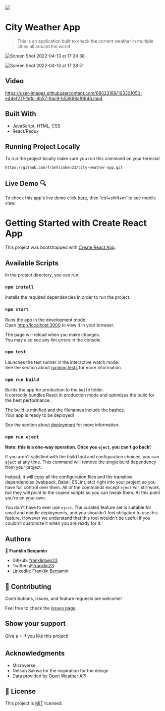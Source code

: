 ![](https://img.shields.io/badge/Microverse-blueviolet)

# City Weather App

> This is an application built to check the current weather in multiple cities all around the world

![Screen Shot 2022-04-13 at 17 24 38](https://user-images.githubusercontent.com/68623189/163273091-45657f86-5e98-4183-b0ab-1433e6dbbccc.png)


![Screen Shot 2022-04-13 at 17 28 51](https://user-images.githubusercontent.com/68623189/163273628-2eabed5e-8ee1-465b-9e6a-ad41daab50d6.png)

## Video

https://user-images.githubusercontent.com/68623189/163301050-e44ef27f-1e1c-4b57-9ac9-b53868af6846.mp4

## Built With

- JavaScript, HTML, CSS
- React/Redux

## Running Project Locally

To run the project locally make sure you run this command on your terminal

`https://github.com/franklinben23/city-weather-app.git`

## Live Demo 🔍

To check this app's live demo click [here](https://citylist-franklin23.herokuapp.com/), then 'ctrl+shift+m' to see mobile view.

# Getting Started with Create React App

This project was bootstrapped with [Create React App](https://github.com/facebook/create-react-app).

## Available Scripts

In the project directory, you can run:

### `npm install`

Installs the required dependencies in order to run the project.

### `npm start`

Runs the app in the development mode.\
Open [http://localhost:3000](http://localhost:3000) to view it in your browser.

The page will reload when you make changes.\
You may also see any lint errors in the console.

### `npm test`

Launches the test runner in the interactive watch mode.\
See the section about [running tests](https://facebook.github.io/create-react-app/docs/running-tests) for more information.

### `npm run build`

Builds the app for production to the `build` folder.\
It correctly bundles React in production mode and optimizes the build for the best performance.

The build is minified and the filenames include the hashes.\
Your app is ready to be deployed!

See the section about [deployment](https://facebook.github.io/create-react-app/docs/deployment) for more information.

### `npm run eject`

**Note: this is a one-way operation. Once you `eject`, you can't go back!**

If you aren't satisfied with the build tool and configuration choices, you can `eject` at any time. This command will remove the single build dependency from your project.

Instead, it will copy all the configuration files and the transitive dependencies (webpack, Babel, ESLint, etc) right into your project so you have full control over them. All of the commands except `eject` will still work, but they will point to the copied scripts so you can tweak them. At this point you're on your own.

You don't have to ever use `eject`. The curated feature set is suitable for small and middle deployments, and you shouldn't feel obligated to use this feature. However we understand that this tool wouldn't be useful if you couldn't customize it when you are ready for it.

## Authors

👤 **Franklin Benjamin**

- GitHub: [franklinben23](https://github.com/franklinben23)
- Twitter: [@franklin23](https://twitter.com/Franklin23)
- LinkedIn: [Franklin Benjamin](www.linkedin.com/in/franklinbenjamin)

## 🤝 Contributing

Contributions, issues, and feature requests are welcome!

Feel free to check the [issues page](../../issues/).

## Show your support

Give a ⭐️ if you like this project!

## Acknowledgments

- Microverse
- Nelson Sakwa for the inspiration for the design
- Data provided by [Open Weather API](https://openweathermap.org/api)

## 📝 License

This project is [MIT](./MIT.md) licensed.
